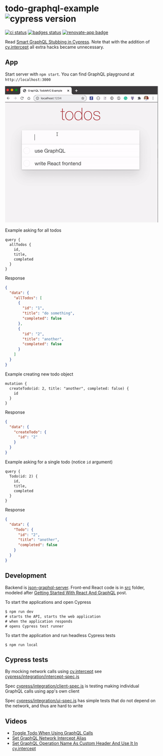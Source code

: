 # todo-graphql-example ![cypress version](https://img.shields.io/badge/cypress-8.4.0-brightgreen)
[![ci status][gh image]][gh url] [![badges status][badges image]][badges url] [![renovate-app badge][renovate-badge]][renovate-app]

Read [Smart GraphQL Stubbing in Cypress](https://glebbahmutov.com/blog/smart-graphql-stubbing/). Note that with the addition of [cy.intercept](https://on.cypress.io/intercept) all extra hacks became unnecessary.

## App

Start server with `npm start`. You can find GraphQL playground at `http://localhost:3000`

![App in action](images/app.gif)

Example asking for all todos

```
query {
  allTodos {
    id,
    title,
    completed
  }
}
```

Response

```json
{
  "data": {
    "allTodos": [
      {
        "id": "1",
        "title": "do something",
        "completed": false
      },
      {
        "id": "2",
        "title": "another",
        "completed": false
      }
    ]
  }
}
```

Example creating new todo object

```
mutation {
  createTodo(id: 2, title: "another", completed: false) {
    id
  }
}
```

Response

```json
{
  "data": {
    "createTodo": {
      "id": "2"
    }
  }
}
```

Example asking for a single todo (notice `id` argument)

```
query {
  Todo(id: 2) {
    id,
    title,
    completed
  }
}
```

Response

```json
{
  "data": {
    "Todo": {
      "id": "2",
      "title": "another",
      "completed": false
    }
  }
}
```

## Development

Backend is [json-graphql-server](https://github.com/marmelab/json-graphql-server). Front-end React code is in [src](src) folder, modeled after [Getting Started With React And GraphQL](https://medium.com/codingthesmartway-com-blog/getting-started-with-react-and-graphql-395311c1e8da) post.

To start the applications and open Cypress

```shell
$ npm run dev
# starts the API, starts the web application
# when the application responds
# opens Cypress test runner
```

To start the application and run headless Cypress tests

```shell
$ npm run local
```

## Cypress tests

By mocking network calls using [cy.intercept](https://on.cypress.io/intercept) see [cypress/integration/intercept-spec.js](cypress/integration/intercept-spec.js)

Spec [cypress/integration/client-spec.js](cypress/integration/client-spec.js) is testing making individual GraphQL calls using app's own client

Spec [cypress/integration/ui-spec.js](cypress/integration/ui-spec.js) has simple tests that do not depend on the network, and thus are hard to write

## Videos

- [Toggle Todo When Using GraphQL Calls](https://www.youtube.com/watch?v=QA_moq_Yh5M)
- [Set GraphQL Network Intercept Alias](https://www.youtube.com/watch?v=jN1vsGGXAjw)
- [Set GraphQL Operation Name As Custom Header And Use It In cy.intercept](https://www.youtube.com/watch?v=AcU5mkedchM)

[renovate-badge]: https://img.shields.io/badge/renovate-app-blue.svg
[renovate-app]: https://renovateapp.com/
[badges image]: https://github.com/bahmutov/todo-graphql-example/workflows/badges/badge.svg?branch=master
[badges url]: https://github.com/bahmutov/todo-graphql-example/actions
[gh image]: https://github.com/bahmutov/todo-graphql-example/workflows/ci/badge.svg?branch=master
[gh url]: https://github.com/bahmutov/todo-graphql-example/actions

